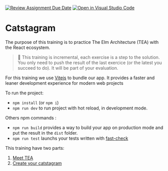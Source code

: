 [![Review Assignment Due Date](https://classroom.github.com/assets/deadline-readme-button-22041afd0340ce965d47ae6ef1cefeee28c7c493a6346c4f15d667ab976d596c.svg)](https://classroom.github.com/a/hYl58n6w)
[![Open in Visual Studio Code](https://classroom.github.com/assets/open-in-vscode-2e0aaae1b6195c2367325f4f02e2d04e9abb55f0b24a779b69b11b9e10269abc.svg)](https://classroom.github.com/online_ide?assignment_repo_id=18022311&assignment_repo_type=AssignmentRepo)
# Catstagram

The purpose of this training is to practice The Elm Architecture (TEA) with the React ecosystem.

> 📌 This training is incremental, each exercise is a step to the solution. You only need to push the result of the last exercice (or the latest you succeed to do). It will be part of your evaluation.

For this training we use [Vitejs](https://vitejs.dev/) to bundle our app. It provides a faster and leaner development experience for modern web projects

To run the project:
- `npm install` (or `npm i`)
- `npm run dev` to run project with hot reload, in development mode.


Others npm commands :
- `npm run build` provides a way to build your app on production mode and put the result in the `dist` folder.
- `npm run test` launchs your tests written with [fast-check](https://github.com/dubzzz/fast-check)

This training have two parts:
1. [Meet TEA](./doc/part1.md)
2. [Create your catstagram](./doc/part2.md)